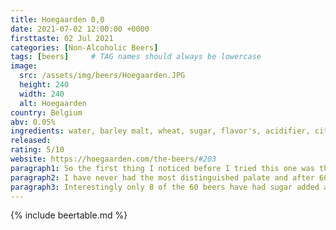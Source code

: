 ```yaml
---
title: Hoegaarden 0,0
date: 2021-07-02 12:00:00 +0000
firsttaste: 02 Jul 2021
categories: [Non-Alcoholic Beers]
tags: [beers]     # TAG names should always be lowercase
image:
  src: /assets/img/beers/Hoegaarden.JPG
  height: 240
  width: 240
  alt: Hoegaarden
country: Belgium
abv: 0.05%
ingredients: water, barley malt, wheat, sugar, flavor's, acidifier, citric acid, coriander seeds, orange peel, hop apple extract
released: 
rating: 5/10
website: https://hoegaarden.com/the-beers/#203
paragraph1: So the first thing I noticed before I tried this one was the front of the can saying it was brewed with corinander seeds and orange peel. It poured with a nice head and with a what can only be discribed as a murky sunny colour.
paragraph2: I have never had the most distinguished palate and after 60 beers I don't think that will be changing. I couldn't tell you if there was corinander in there, the taste was pleasant with a slight bitterness on the end.
paragraph3: Interestingly only 8 of the 60 beers have had sugar added and 4 of those including this one are from Belgium and I think this beer would go down well with a nice belgium waffle and ice cream, a refreshing drink but is it a beer? And as I type this Belgium
---
```

{% include beertable.md %}

